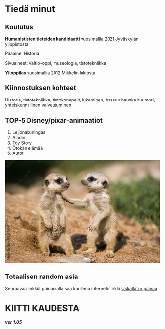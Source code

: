 # **Tiedä minut**

## **Koulutus**

**Humanististen tieteiden kandidaatti** vuosimallia 2021 Jyväskylän yliopistosta

Pääaine: Historia

Sivuaineet: Valtio-oppi, museologia, tietotekniikka

**Ylioppilas** vuosimallia 2012 Mikkelin lukiosta

## **Kiinnostuksen kohteet**

Historia, tietotekniikka, tietokonepelit, lukeminen, hassun hauska huumori, yhteiskunnallinen valveutuminen

## **TOP-5 Disney/pixar-animaatiot**

1. Leijonakuningas
2. Aladin
3. Toy Story
4. Ötökän elämää
5. Autot

![Mangusteja](images/mangusteja.jpg "Mangusteja")

## **Totaalisen random asia**

Seuraavaa linkkiä painamalla saa kuulema internetin rikki [Uskallatko painaa](https://www.google.fi/search?q=google)

# **KIITTI KAUDESTA**

##### ver 1.05
